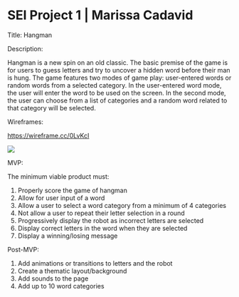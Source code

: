 # SEI Project 1 | Marissa Cadavid


Title: Hangman

Description:

Hangman is a new spin on an old classic.  The basic premise of the game is for users to guess letters and try to uncover a hidden word before their man is hung.  The game features two modes of game play: user-entered words or random words from a selected category.  In the user-entered word mode, the user will enter the word to be used on the screen.  In the second mode, the user can choose from a list of categories and a random word related to that category will be selected.

Wireframes:

https://wireframe.cc/0LvKcI

![](https://i.imgur.com/KeHI5PA.jpg)

MVP:

The minimum viable product must:
1. Properly score the game of hangman
2. Allow for user input of a word
3. Allow a user to select a word category from a minimum of 4 categories
4. Not allow a user to repeat their letter selection in a round
5. Progressively display the robot as incorrect letters are selected
6. Display correct letters in the word when they are selected
7. Display a winning/losing message

Post-MVP:
1. Add animations or transitions to letters and the robot
2. Create a thematic layout/background
3. Add sounds to the page
4. Add up to 10 word categories
